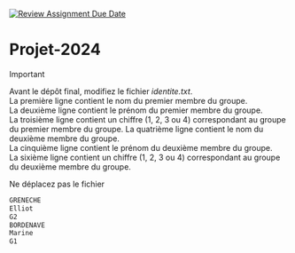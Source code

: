 [![Review Assignment Due Date](https://classroom.github.com/assets/deadline-readme-button-24ddc0f5d75046c5622901739e7c5dd533143b0c8e959d652212380cedb1ea36.svg)](https://classroom.github.com/a/YGdSby8h)

# Projet-2024

> [!IMPORTANT]
> Avant le dépôt final, modifiez le fichier _identite.txt_.\
> La première ligne contient le nom du premier membre du groupe.\
> La deuxième ligne contient le prénom du premier membre du groupe.\
> La troisième ligne contient un chiffre (1, 2, 3 ou 4) correspondant au groupe du premier membre du groupe.
> La quatrième ligne contient le nom du deuxième membre du groupe.\
> La cinquième ligne contient le prénom du deuxième membre du groupe.\
> La sixième ligne contient un chiffre (1, 2, 3 ou 4) correspondant au groupe du deuxième membre du groupe.
>
> Ne déplacez pas le fichier

```txt
GRENECHE
Elliot
G2
BORDENAVE
Marine
G1
```
